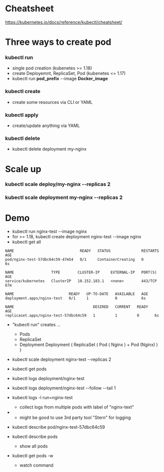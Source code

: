 # Cheatsheet
https://kubernetes.io/docs/reference/kubectl/cheatsheet/

# Three ways to create pod

### kubectl run
- single pod creation (kubenetes >= 1.18)
- create Deployemnt, ReplicaSet, Pod (kubenetes <= 1.17)
- kubectl run **pod_prefix** --image **Docker_image**

### kubectl create
- create some resources via CLI or YAML

### kubectl apply
- create/update anything via YAML

### kubectl delete
- kubectl delete deployment my-nginx


# Scale up
### kubectl scale deploy/my-nginx --replicas 2
### kubectl scale deployment my-nginx --replicas 2

# Demo
- kubectl run nginx-test --image nginx
- for >= 1.18,  kubectl create deployment nginx-test --image nginx
- kubectl get all
```
NAME                              READY   STATUS              RESTARTS   AGE
pod/nginx-test-57dbc64c59-47m54   0/1     ContainerCreating   0          6s

NAME                 TYPE        CLUSTER-IP     EXTERNAL-IP   PORT(S)   AGE
service/kubernetes   ClusterIP   10.152.183.1   <none>        443/TCP   67m

NAME                         READY   UP-TO-DATE   AVAILABLE   AGE
deployment.apps/nginx-test   0/1     1            0           6s

NAME                                    DESIRED   CURRENT   READY   AGE
replicaset.apps/nginx-test-57dbc64c59   1         1         0       6s
```
- "kubectl run" creates ...
    - Pods
    - ReplicaSet
    - Deployment
    Deployment (  ReplicaSet (  Pod ( Nginx ) + Pod (Nginx) ) )

- kubectl scale deployment nginx-test --replicas 2
- kubectl get pods
- kubectl logs deployment/nginx-test
- kubectl logs deployment/nginx-test --follow --tail 1
- kubectl logs -l run=nginx-test 
    - collect logs from multiple pods with label of "nginx-text"
- * might be good to use 3rd party tool "Stern" for logging
- kubectl describe pod/nginx-test-57dbc64c59
- kubectl describe pods
    - show all pods
- kubectl get pods -w
    - watch command

